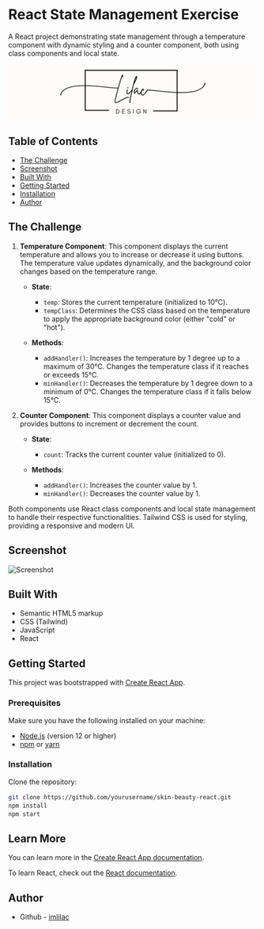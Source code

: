 # React State Management Exercise

A React project demonstrating state management through a temperature component with dynamic styling and a counter component, both using class components and local state.


![logo](https://github.com/imlilac/Daneshkar-js-hw-4-ToDoList/blob/main/assets/img/banner.jpg)

## Table of Contents

- [The Challenge](#the-challenge)
- [Screenshot](#screenshot)
- [Built With](#built-with)
- [Getting Started](#getting-started)
- [Installation](#installation)
- [Author](#author)

## The Challenge

1. **Temperature Component**: This component displays the current temperature and allows you to increase or decrease it using buttons. The temperature value updates dynamically, and the background color changes based on the temperature range.

    - **State**: 
      - `temp`: Stores the current temperature (initialized to 10℃).
      - `tempClass`: Determines the CSS class based on the temperature to apply the appropriate background color (either "cold" or "hot").

    - **Methods**:
      - `addHandler()`: Increases the temperature by 1 degree up to a maximum of 30℃. Changes the temperature class if it reaches or exceeds 15℃.
      - `minHandler()`: Decreases the temperature by 1 degree down to a minimum of 0℃. Changes the temperature class if it falls below 15℃.

2. **Counter Component**: This component displays a counter value and provides buttons to increment or decrement the count.

    - **State**:
      - `count`: Tracks the current counter value (initialized to 0).

    - **Methods**:
      - `addHandler()`: Increases the counter value by 1.
      - `minHandler()`: Decreases the counter value by 1.

Both components use React class components and local state management to handle their respective functionalities. Tailwind CSS is used for styling, providing a responsive and modern UI.


## Screenshot

![Screenshot](https://github.com/imlilac/Lilac-Beauty/blob/main/public/img/skin-srcreenshot.png)

## Built With

- Semantic HTML5 markup
- CSS (Tailwind)
- JavaScript
- React

## Getting Started

This project was bootstrapped with [Create React App](https://github.com/facebook/create-react-app).

### Prerequisites

Make sure you have the following installed on your machine:

- [Node.js](https://nodejs.org/) (version 12 or higher)
- [npm](https://www.npmjs.com/) or [yarn](https://yarnpkg.com/)

### Installation

 Clone the repository:
   ```bash
   git clone https://github.com/yourusername/skin-beauty-react.git
   npm install
   npm start
```

## Learn More

You can learn more in the [Create React App documentation](https://facebook.github.io/create-react-app/docs/getting-started).

To learn React, check out the [React documentation](https://reactjs.org/).

## Author

-  Github - [imlilac](https://github.com/imlilac)
